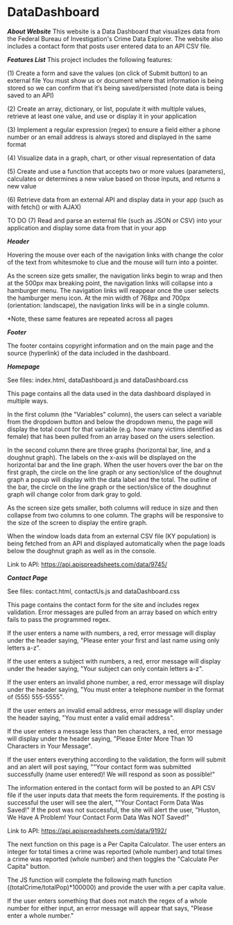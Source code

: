 # DataDashboard 

***About Website***
This website is a Data Dashboard that visualizes data from the Federal Bureau of Investigation's Crime Data Explorer. The website also includes a contact form that posts user entered data to an API CSV file. 

***Features List***
This project includes the following features:

(1) Create a form and save the values (on click of Submit button) to an external file 
You must show us or document where that information is being stored so we can confirm that it’s being saved/persisted (note data is being saved to an API)

(2) Create an array, dictionary, or list, populate it with multiple values, retrieve at least one value, and use or display it in your application

(3) Implement a regular expression (regex) to ensure a field either a phone number or an email address is always stored and displayed in the same format

(4) Visualize data in a graph, chart, or other visual representation of data

(5) Create and use a function that accepts two or more values (parameters), calculates or determines a new value based on those inputs, and returns a new value

(6) Retrieve data from an external API and display data in your app (such as with fetch() or with AJAX)

TO DO (7) Read and parse an external file (such as JSON or CSV) into your application and display some data from that in your app



***Header***

Hovering the mouse over each of the navigation links with change the color of the text from whitesmoke to clue and the mouse will turn into a pointer.

As the screen size gets smaller, the navigation links begin to wrap and then at the 500px max breaking point, the navigation links will collapse into a hamburger menu. The navigation links will reappear once the user selects the hamburger menu icon. At the min width of 768px and 700px (orientation: landscape), the navigation links will be in a single column.  

*Note, these same features are repeated across all pages


***Footer***

The footer contains copyright information and on the main page and the source (hyperlink) of the data included in the dashboard.


***Homepage***

See files: index.html, dataDashboard.js and dataDashboard.css

This page contains all the data used in the data dashboard displayed in multiple ways.  

In the first column (the "Variables" column), the users can select a variable from the dropdown button and below the dropdown menu, the page will display the total count for that variable (e.g. how many victims identified as female) that has been pulled from an array based on the users selection.

In the second column there are three graphs (horizontal bar, line, and a doughnut graph).  The labels on the x-axis will be displayed on the horizontal bar and the line graph.  When the user hovers over the bar on the first graph, the circle on the line graph or any section/slice of the doughnut graph a popup will display with the data label and the total. The outline of the bar, the circle on the line graph or the section/slice of the doughnut graph will change color from dark gray to gold. 

As the screen size gets smaller, both columns will reduce in size and then collapse from two columns to one column. The graphs will be responsive to the size of the screen to display the entire graph. 

When the window loads data from an external CSV file (KY population) is being fetched from an API and displayed automatically when the page loads below the doughnut graph as well as in the console.

Link to API: https://api.apispreadsheets.com/data/9745/
 

***Contact Page***

See files: contact.html, contactUs.js and dataDashboard.css

This page contains the contact form for the site and includes regex validation. Error messages are pulled from an array based on which entry fails to pass the programmed regex.

If the user enters a name with numbers, a red, error message will display under the header saying, "Please enter your first and last name using only letters a-z".

If the user enters a subject with numbers, a red, error message will display under the header saying, "Your subject can only contain letters a-z". 

If the user enters an invalid phone number, a red, error message will display under the header saying, "You must enter a telephone number in the format of (555) 555-5555".

If the user enters an invalid email address, error message will display under the header saying, "You must enter a valid email address". 

If the user enters a message less than ten characters, a red, error message will display under the header saying, "Please Enter More Than 10 Characters in Your Message". 

If the user enters everything according to the validation, the form will submit and an alert will post saying, ""Your contact form was submitted successfully (name user entered)! We will respond as soon as possible!"

The information entered in the contact form will be posted to an API CSV file if the user inputs data that meets the form requirements.  If the posting is successful the user will see the alert, ""Your Contact Form Data Was Saved!"  If the post was not successful, the site will alert the user, "Huston, We Have A Problem! Your Contact Form Data Was NOT Saved!"

Link to API: https://api.apispreadsheets.com/data/9192/


The next function on this page is a Per Capita Calculator. The user enters an integer for total times a crime was reported (whole number) and total times a crime was reported (whole number) and then toggles the "Calculate Per Capita" button. 

The JS function will complete the following math function ((totalCrime/totalPop)*100000) and provide the user with a per capita value.  

If the user enters something that does not match the regex of a whole number for either input, an error message will appear that says, "Please enter a whole number." 
